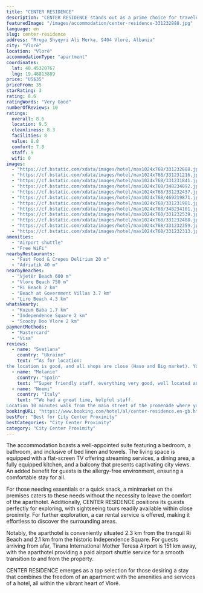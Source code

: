 ```yaml
---
title: "CENTER RESIDENCE"
description: "CENTER RESIDENCE stands out as a prime choice for travelers seeking a blend of comfort and convenience in Vlorë."
featuredImage: "/images/accommodation/center-residence-331232888.jpg"
language: en
slug: center-residence
address: "Rruga Shyqyri Ali Merka, 9404 Vlorë, Albania"
city: "Vlorë"
location: "Vlorë"
accommodationType: "apartment"
coordinates:
  lat: 40.45320767
  lng: 19.48813889
price: "US$35"
priceFrom: 35
starRating: 3
rating: 8.6
ratingWords: "Very Good"
numberOfReviews: 10
ratings:
  overall: 8.6
  location: 9.5
  cleanliness: 8.3
  facilities: 8
  value: 8.8
  comfort: 7.8
  staff: 9
  wifi: 0
images:
  - "https://cf.bstatic.com/xdata/images/hotel/max1024x768/331232888.jpg?k=70df6d97f0a936c713dce5054f93157d083345a1097fe4024919c8610909ee52&o=&hp=1"
  - "https://cf.bstatic.com/xdata/images/hotel/max1024x768/331231216.jpg?k=f9dde7b9205947948341cb813c89f876239860872bb8aece903d902189770b71&o=&hp=1"
  - "https://cf.bstatic.com/xdata/images/hotel/max1024x768/331231841.jpg?k=002b4f5b3151f9156c9aaef472d55eefc8a20138c80fc128049447504918dba5&o=&hp=1"
  - "https://cf.bstatic.com/xdata/images/hotel/max1024x768/348234092.jpg?k=80d82596c1851dc693ac7e14ceb4b91bb71b4c39d64206c0e8dc1675109f6e16&o=&hp=1"
  - "https://cf.bstatic.com/xdata/images/hotel/max1024x768/331232437.jpg?k=11cd78815c5ef19b429eaef654e00c6a7d9f8c4e5c9f0cdf5b4827750b65c393&o=&hp=1"
  - "https://cf.bstatic.com/xdata/images/hotel/max1024x768/469219871.jpg?k=629272321716afe65a2c2573b966b3c16726168880164b0abf11e88fc5ce2ca5&o=&hp=1"
  - "https://cf.bstatic.com/xdata/images/hotel/max1024x768/331231981.jpg?k=2b99eb5c105423f9256a90e5b8edc10ef0238a02fe6ea82c5e2fb4198b481548&o=&hp=1"
  - "https://cf.bstatic.com/xdata/images/hotel/max1024x768/348234101.jpg?k=8fefa4ab098a96ba7d8f840b5f1c9a7b6730a837201185c1bbfba9b4c51299c3&o=&hp=1"
  - "https://cf.bstatic.com/xdata/images/hotel/max1024x768/331232539.jpg?k=233a0ab7d44b8a7544dd33b164aec54d608851629de7564d0ea7f6e6b7d54efd&o=&hp=1"
  - "https://cf.bstatic.com/xdata/images/hotel/max1024x768/331232488.jpg?k=72b664678e80595b0d17b009f27db7bae3f4f6e75536811d9cb7fdc93a508518&o=&hp=1"
  - "https://cf.bstatic.com/xdata/images/hotel/max1024x768/331232359.jpg?k=07f80dd55bd713314ff51c79a49b7fc5ced44046c9432bf8d79f5d9d7f029c8c&o=&hp=1"
  - "https://cf.bstatic.com/xdata/images/hotel/max1024x768/331232313.jpg?k=d207bdbd0ffb5cf1f2de33059a3db6ad29917c7081d508212eabc584ea1dfdee&o=&hp=1"
amenities:
  - "Airport shuttle"
  - "Free WiFi"
nearbyRestaurants:
  - "Fast Food & Crepes Delirium 20 m"
  - "Adriatik 40 m"
nearbyBeaches:
  - "Vjetër Beach 600 m"
  - "Vlore Beach 750 m"
  - "Ri Beach 2 km"
  - "Beach at Government Villas 3.7 km"
  - "Liro Beach 4.3 km"
whatsNearby:
  - "Kuzum Baba 1.7 km"
  - "Independence Square 2 km"
  - "Scooby Doo Vlore 2 km"
paymentMethods:
  - "Mastercard"
  - "Visa"
reviews:
  - name: "Svetlana"
    country: "Ukraine"
    text: "“As for location:
the location is good, and all shops are close (Haso and Big market). You have to walk to the nearest beach about 5-7 minutes, good bars are very close (just opposite the Kill Grill), the apartment is situated in the beginning of...”"
  - name: "Melanie"
    country: "Spain"
    text: "“Super friendly staff, everything very good, well located and with everything you need.”"
  - name: "Noemi"
    country: "Italy"
    text: "“We had a great time, helpful staff.
Location 10 minutes walk from the main street of the promenade where you can walk”"
bookingURL: "https://www.booking.com/hotel/al/center-residence.en-gb.html?aid=8035640"
bestFor: "Best for City Center Proximity"
bestCategories: "City Center Proximity"
category: "City Center Proximity"
---
```


The accommodation boasts a well-appointed suite featuring a bedroom, a bathroom, and inclusive of bed linen and towels. The living space is equipped with a flat-screen TV offering streaming services, a dining area, a fully equipped kitchen, and a balcony that presents captivating city views. An added benefit for guests is the allergy-free environment, ensuring a comfortable stay for all.

For those needing essentials or a quick snack, a minimarket on the premises caters to these needs without the necessity to leave the comfort of the aparthotel. Additionally, CENTER RESIDENCE positions its guests perfectly for exploring, with sightseeing tours readily available within close proximity. For further exploration, a car rental service is offered, making it effortless to discover the surrounding areas.

Notably, the aparthotel is conveniently situated 2.3 km from the tranquil Ri Beach and 2.1 km from the historic Independence Square. For guests arriving from afar, Tirana International Mother Teresa Airport is 151 km away, with the aparthotel providing a paid airport shuttle service for a smooth transition to and from the property.

CENTER RESIDENCE emerges as a top selection for those desiring a stay that combines the freedom of an apartment with the amenities and services of a hotel, all within the vibrant heart of Vlorë.